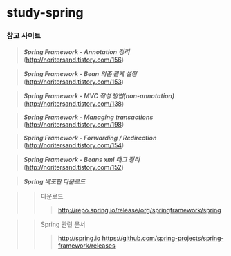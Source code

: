 # study-spring

### 참고 사이트

> ***Spring Framework - Annotation 정리*** (http://noritersand.tistory.com/156)

> ***Spring Framework - Bean 의존 관계 설정*** (http://noritersand.tistory.com/153)

> ***Spring Framework - MVC 작성 방법(non-annotation)*** (http://noritersand.tistory.com/138)

> ***Spring Framework - Managing transactions*** (http://noritersand.tistory.com/198)

> ***Spring Framework - Forwarding / Redirection*** (http://noritersand.tistory.com/154)

> ***Spring Framework - Beans xml 태그 정리*** (http://noritersand.tistory.com/152)

> ***Spring 배포판 다운로드***

>> 다운로드
>>> http://repo.spring.io/release/org/springframework/spring

>> Spring 관련 문서
>>> http://spring.io
>>> https://github.com/spring-projects/spring-framework/releases
